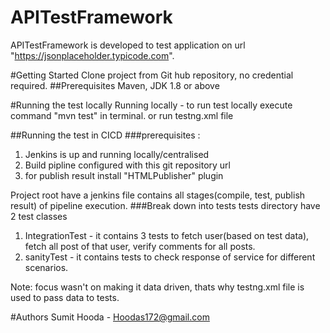 # APITestFramework
APITestFramework is developed to test application on url "https://jsonplaceholder.typicode.com".

#Getting Started
Clone project from Git hub repository, no credential required.
##Prerequisites
Maven,
JDK 1.8 or above

#Running the test locally
Running locally - to run test locally execute command "mvn test" in terminal.
or 
run testng.xml file

##Running the test in CICD
###prerequisites : 
1. Jenkins is up and running locally/centralised
2. Build pipline configured with this git repository url
3. for publish result install "HTMLPublisher" plugin

Project root have a jenkins file contains all stages(compile, test, publish result) of pipeline execution.
###Break down into tests 
tests directory have 2 test classes
1. IntegrationTest - it contains 3 tests to fetch user(based on test data), fetch all post of that user, verify comments for all posts.
2. sanityTest - it contains tests to check response of service for different scenarios.

Note: focus wasn't on making it data driven, thats why testng.xml file is used to pass data to tests.

#Authors
Sumit Hooda - Hoodas172@gmail.com